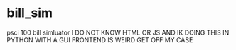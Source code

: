 # bill_sim
psci 100 bill simluator
I DO NOT KNOW HTML OR JS AND IK DOING THIS IN PYTHON WITH A GUI FRONTEND IS WEIRD GET OFF MY CASE
